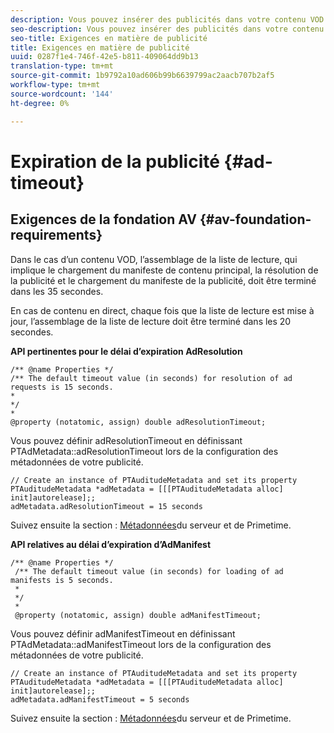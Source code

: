 ```yaml
---
description: Vous pouvez insérer des publicités dans votre contenu VOD et du contenu direct/linéaire à l’aide de l’interface Adobe Primetime Ad Decision.
seo-description: Vous pouvez insérer des publicités dans votre contenu VOD et du contenu direct/linéaire à l’aide de l’interface Adobe Primetime Ad Decision.
seo-title: Exigences en matière de publicité
title: Exigences en matière de publicité
uuid: 0287f1e4-746f-42e5-b811-409064dd9b13
translation-type: tm+mt
source-git-commit: 1b9792a10ad606b99b6639799ac2aacb707b2af5
workflow-type: tm+mt
source-wordcount: '144'
ht-degree: 0%

---
```



# Expiration de la publicité {#ad-timeout}

## Exigences de la fondation AV {#av-foundation-requirements}

Dans le cas d’un contenu VOD, l’assemblage de la liste de lecture, qui implique le chargement du manifeste de contenu principal, la résolution de la publicité et le chargement du manifeste de la publicité, doit être terminé dans les 35 secondes.

En cas de contenu en direct, chaque fois que la liste de lecture est mise à jour, l’assemblage de la liste de lecture doit être terminé dans les 20 secondes.

**API pertinentes pour le délai d’expiration AdResolution**

```
/** @name Properties */
/** The default timeout value (in seconds) for resolution of ad requests is 15 seconds.
*
*/
*
@property (notatomic, assign) double adResolutionTimeout;
```

Vous pouvez définir adResolutionTimeout en définissant PTAdMetadata::adResolutionTimeout lors de la configuration des métadonnées de votre publicité.

```
// Create an instance of PTAuditudeMetadata and set its property
PTAuditudeMetadata *adMetadata = [[[PTAuditudeMetadata alloc] init]autorelease];;
adMetadata.adResolutionTimeout = 15 seconds
```

Suivez ensuite la section : [Métadonnées](../..//tvsdk-3x-ios-prog/ios-3x-advertising/ios-3x-primetime-ad-serving-metadata/ios-3x-primetime-ad-serving-metadata.md)du serveur et de Primetime.

**API relatives au délai d’expiration d’AdManifest**

```
/** @name Properties */
 /** The default timeout value (in seconds) for loading of ad manifests is 5 seconds.
 *
 */
 *
 @property (notatomic, assign) double adManifestTimeout; 
```

Vous pouvez définir adManifestTimeout en définissant PTAdMetadata::adManifestTimeout lors de la configuration des métadonnées de votre publicité.


```
// Create an instance of PTAuditudeMetadata and set its property
PTAuditudeMetadata *adMetadata = [[[PTAuditudeMetadata alloc] init]autorelease];;
adMetadata.adManifestTimeout = 5 seconds
```

Suivez ensuite la section : [Métadonnées](../..//tvsdk-3x-ios-prog/ios-3x-advertising/ios-3x-primetime-ad-serving-metadata/ios-3x-primetime-ad-serving-metadata.md)du serveur et de Primetime.
